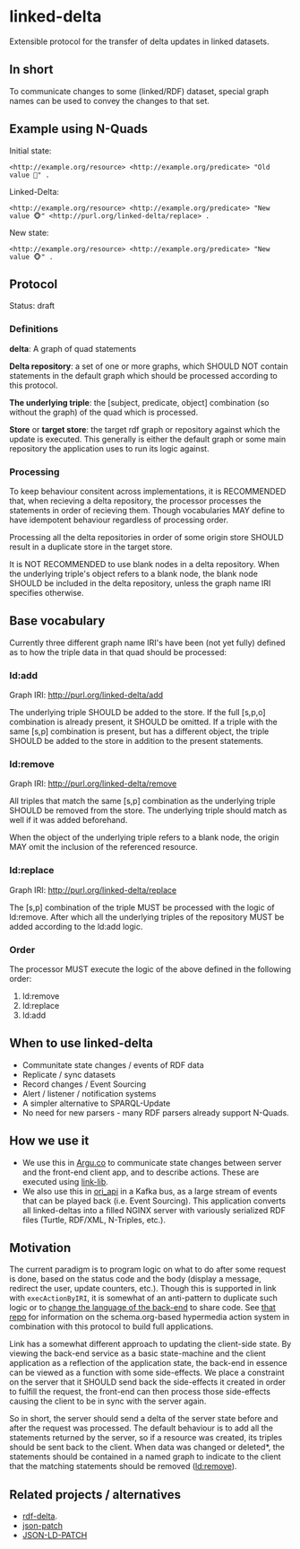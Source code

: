 # linked-delta

Extensible protocol for the transfer of delta updates in linked datasets.

## In short

To communicate changes to some (linked/RDF) dataset, special graph names can be used to convey the changes to that set.

## Example using N-Quads

Initial state:
``` turtle
<http://example.org/resource> <http://example.org/predicate> "Old value 🙈" .
```
Linked-Delta:
``` nquads
<http://example.org/resource> <http://example.org/predicate> "New value 🐵" <http://purl.org/linked-delta/replace> .
```
New state:
```nquads
<http://example.org/resource> <http://example.org/predicate> "New value 🐵" .
```

## Protocol

Status: draft

### Definitions

**delta**: A graph of quad statements

**Delta repository**: a set of one or more graphs, which SHOULD NOT contain statements in the default graph which should be processed according to this protocol.

**The underlying triple**: the [subject, predicate, object] combination (so without the graph) of the quad which is processed.

**Store** or **target store**: the target rdf graph or repository against which the update is executed. This generally is either the default graph or some main repository the application uses to run its logic against.

### Processing

To keep behaviour consitent across implementations, it is RECOMMENDED that, when recieving a delta repository, the processor processes the statements in order of recieving them. Though vocabularies MAY define to have idempotent behaviour regardless of processing order.

Processing all the delta repositories in order of some origin store SHOULD result in a duplicate store in the target store.

It is NOT RECOMMENDED to use blank nodes in a delta repository. When the underlying triple's object refers to a blank node, the blank node SHOULD be included in the delta repository, unless the graph name IRI specifies otherwise.

## Base vocabulary

Currently three different graph name IRI's have been (not yet fully) defined as to how the triple data in that quad should be processed:

### ld:add

Graph IRI: http://purl.org/linked-delta/add

The underlying triple SHOULD be added to the store. If the full [s,p,o] combination is already present, it SHOULD be omitted. If a triple with the same [s,p] combination is present, but has a different object, the triple SHOULD be added to the store in addition to the present statements.

### ld:remove

Graph IRI: http://purl.org/linked-delta/remove

All triples that match the same [s,p] combination as the underlying triple SHOULD be removed from the store. The underlying triple should match as well if it was added beforehand.

When the object of the underlying triple refers to a blank node, the origin MAY omit the inclusion of the referenced resource.

### ld:replace

Graph IRI: http://purl.org/linked-delta/replace

The [s,p] combination of the triple MUST be processed with the logic of ld:remove. After which all the underlying triples of the repository MUST be added according to the ld:add logic.

### Order

The processor MUST execute the logic of the above defined in the following order: 
1. ld:remove
2. ld:replace
3. ld:add

## When to use linked-delta

- Communitate state changes / events of RDF data
- Replicate / sync datasets
- Record changes / Event Sourcing
- Alert / listener / notification systems
- A simpler alternative to SPARQL-Update
- No need for new parsers - many RDF parsers already support N-Quads.

## How we use it

- We use this in [Argu.co](https://argu.co) to communicate state changes between server and the front-end client app, and to describe actions. These are executed using [link-lib](https://github.com/fletcher91/link-lib/).
- We also use this in [ori_api](https://github.com/ontola/ori_api/) in a Kafka bus, as a large stream of events that can be played back (i.e. Event Sourcing). This application converts all linked-deltas into a filled NGINX server with variously serialized RDF files (Turtle, RDF/XML, N-Triples, etc.).

## Motivation

The current paradigm is to program logic on what to do after some request is done, based on the status code
and the body (display a message, redirect the user, update counters, etc.). Though this is supported in link with 
`execActionByIRI`, it is somewhat of an anti-pattern to duplicate such logic or to [change the language of the
back-end](https://en.wikipedia.org/wiki/Isomorphic_JavaScript) to share code. See [that repo](https://github.com/fletcher91/link-lib#usage) for information on the schema.org-based hypermedia action system in combination with this protocol to build full applications.

Link has a somewhat different approach to updating the client-side state. By viewing the back-end service as a basic
state-machine and the client application as a reflection of the application state, the back-end in essence can be viewed
as a function with some side-effects. We place a constraint on the server that it SHOULD send back the side-effects it
created in order to fulfill the request, the front-end can then process those side-effects causing the client to be in
sync with the server again.

So in short, the server should send a delta of the server state before and after the request was processed. The default
behaviour is to add all the statements returned by the server, so if a resource was created, its triples should be sent
back to the client. When data was changed or deleted*, the statements should be contained in a named graph to indicate to
the client that the matching statements should be removed (<ld:remove>).


## Related projects / alternatives

- [rdf-delta](https://afs.github.io/rdf-delta/).
- [json-patch](http://jsonpatch.com/)
- [JSON-LD-PATCH](https://github.com/digibib/ls.ext/wiki/JSON-LD-PATCH)
